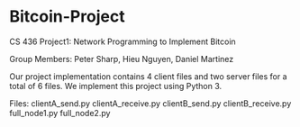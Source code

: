# Bitcoin-Project

CS 436 Project1: Network Programming to Implement Bitcoin

Group Members: Peter Sharp, Hieu Nguyen, Daniel Martinez

Our project implementation contains 4 client files and two server files for a total of 6 files. We implement this project using Python 3. 

Files:
  clientA_send.py
  clientA_receive.py
  clientB_send.py
  clientB_receive.py
  full_node1.py
  full_node2.py
  
